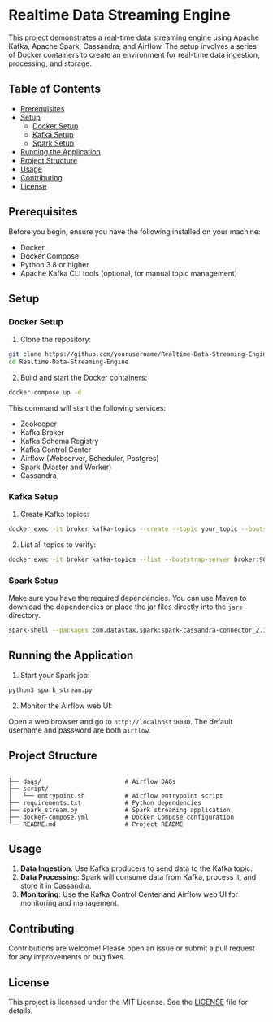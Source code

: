# Realtime Data Streaming Engine

This project demonstrates a real-time data streaming engine using Apache Kafka, Apache Spark, Cassandra, and Airflow. The setup involves a series of Docker containers to create an environment for real-time data ingestion, processing, and storage.

## Table of Contents

- [Prerequisites](#prerequisites)
- [Setup](#setup)
  - [Docker Setup](#docker-setup)
  - [Kafka Setup](#kafka-setup)
  - [Spark Setup](#spark-setup)
- [Running the Application](#running-the-application)
- [Project Structure](#project-structure)
- [Usage](#usage)
- [Contributing](#contributing)
- [License](#license)

## Prerequisites

Before you begin, ensure you have the following installed on your machine:

- Docker
- Docker Compose
- Python 3.8 or higher
- Apache Kafka CLI tools (optional, for manual topic management)

## Setup

### Docker Setup

1. Clone the repository:

```sh
git clone https://github.com/yourusername/Realtime-Data-Streaming-Engine.git
cd Realtime-Data-Streaming-Engine
```

2. Build and start the Docker containers:

```sh
docker-compose up -d
```

This command will start the following services:
- Zookeeper
- Kafka Broker
- Kafka Schema Registry
- Kafka Control Center
- Airflow (Webserver, Scheduler, Postgres)
- Spark (Master and Worker)
- Cassandra

### Kafka Setup

1. Create Kafka topics:

```sh
docker exec -it broker kafka-topics --create --topic your_topic --bootstrap-server broker:9092 --partitions 1 --replication-factor 1
```

2. List all topics to verify:

```sh
docker exec -it broker kafka-topics --list --bootstrap-server broker:9092
```

### Spark Setup

Make sure you have the required dependencies. You can use Maven to download the dependencies or place the jar files directly into the `jars` directory.

```sh
spark-shell --packages com.datastax.spark:spark-cassandra-connector_2.13:3.5.0
```

## Running the Application

1. Start your Spark job:

```sh
python3 spark_stream.py
```

2. Monitor the Airflow web UI:

Open a web browser and go to `http://localhost:8080`. The default username and password are both `airflow`.

## Project Structure

```plaintext
.
├── dags/                       # Airflow DAGs
├── script/
│   └── entrypoint.sh           # Airflow entrypoint script
├── requirements.txt            # Python dependencies
├── spark_stream.py             # Spark streaming application
├── docker-compose.yml          # Docker Compose configuration
└── README.md                   # Project README
```

## Usage

1. **Data Ingestion**: Use Kafka producers to send data to the Kafka topic.
2. **Data Processing**: Spark will consume data from Kafka, process it, and store it in Cassandra.
3. **Monitoring**: Use the Kafka Control Center and Airflow web UI for monitoring and management.

## Contributing

Contributions are welcome! Please open an issue or submit a pull request for any improvements or bug fixes.

## License

This project is licensed under the MIT License. See the [LICENSE](LICENSE) file for details.
```
